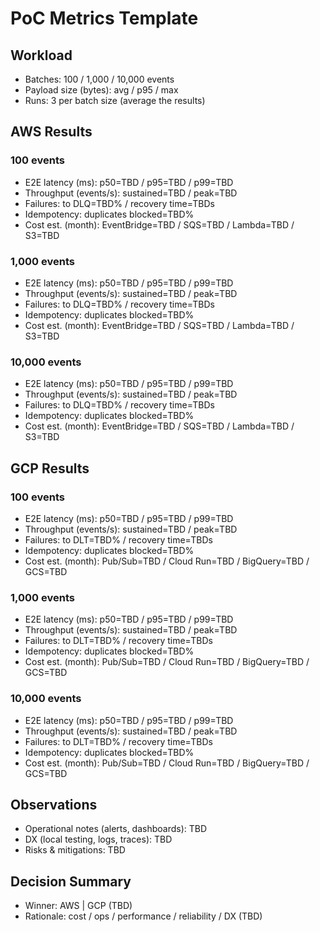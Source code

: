 # PoC Metrics Template

## Workload
- Batches: 100 / 1,000 / 10,000 events
- Payload size (bytes): avg / p95 / max
- Runs: 3 per batch size (average the results)

## AWS Results

### 100 events
- E2E latency (ms): p50=TBD / p95=TBD / p99=TBD
- Throughput (events/s): sustained=TBD / peak=TBD
- Failures: to DLQ=TBD% / recovery time=TBDs
- Idempotency: duplicates blocked=TBD%
- Cost est. (month): EventBridge=TBD / SQS=TBD / Lambda=TBD / S3=TBD

### 1,000 events
- E2E latency (ms): p50=TBD / p95=TBD / p99=TBD
- Throughput (events/s): sustained=TBD / peak=TBD
- Failures: to DLQ=TBD% / recovery time=TBDs
- Idempotency: duplicates blocked=TBD%
- Cost est. (month): EventBridge=TBD / SQS=TBD / Lambda=TBD / S3=TBD

### 10,000 events
- E2E latency (ms): p50=TBD / p95=TBD / p99=TBD
- Throughput (events/s): sustained=TBD / peak=TBD
- Failures: to DLQ=TBD% / recovery time=TBDs
- Idempotency: duplicates blocked=TBD%
- Cost est. (month): EventBridge=TBD / SQS=TBD / Lambda=TBD / S3=TBD

## GCP Results

### 100 events
- E2E latency (ms): p50=TBD / p95=TBD / p99=TBD
- Throughput (events/s): sustained=TBD / peak=TBD
- Failures: to DLT=TBD% / recovery time=TBDs
- Idempotency: duplicates blocked=TBD%
- Cost est. (month): Pub/Sub=TBD / Cloud Run=TBD / BigQuery=TBD / GCS=TBD

### 1,000 events
- E2E latency (ms): p50=TBD / p95=TBD / p99=TBD
- Throughput (events/s): sustained=TBD / peak=TBD
- Failures: to DLT=TBD% / recovery time=TBDs
- Idempotency: duplicates blocked=TBD%
- Cost est. (month): Pub/Sub=TBD / Cloud Run=TBD / BigQuery=TBD / GCS=TBD

### 10,000 events
- E2E latency (ms): p50=TBD / p95=TBD / p99=TBD
- Throughput (events/s): sustained=TBD / peak=TBD
- Failures: to DLT=TBD% / recovery time=TBDs
- Idempotency: duplicates blocked=TBD%
- Cost est. (month): Pub/Sub=TBD / Cloud Run=TBD / BigQuery=TBD / GCS=TBD

## Observations
- Operational notes (alerts, dashboards): TBD
- DX (local testing, logs, traces): TBD
- Risks & mitigations: TBD

## Decision Summary
- Winner: AWS | GCP (TBD)
- Rationale: cost / ops / performance / reliability / DX (TBD)

